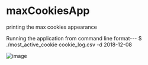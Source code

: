 # maxCookiesApp
printing the max cookies appearance 

Running the application from command line format---
$ ./most_active_cookie cookie_log.csv -d 2018-12-08

![image](https://user-images.githubusercontent.com/42846826/145939692-3e4ed61b-5188-4635-9afe-4832e8374d4a.png)


